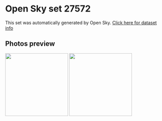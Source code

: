 # Open Sky set 27572
This set was automatically generated by Open Sky.
[Click here for dataset info](https://github.com/lewisevans2007/opensky/blob/master/dataset/27572/info.json)
## Photos preview
<img src="https://raw.githubusercontent.com/lewisevans2007/opensky/master/dataset/27572/photos.gif" width="200px"/>
<img src="https://raw.githubusercontent.com/lewisevans2007/opensky/master/dataset/27572/photos_bw.gif" width="200px"/>
